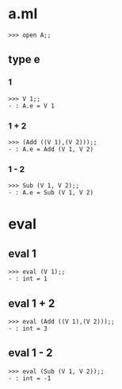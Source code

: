# a.ml

	>>> open A;;



## type e

### 1

	>>> V 1;;
	- : A.e = V 1

### 1 + 2

	>>> (Add ((V 1),(V 2)));;
	- : A.e = Add (V 1, V 2) 

### 1 - 2

	>>> Sub (V 1, V 2);;
	- : A.e = Sub (V 1, V 2) 



# eval

## eval 1

	>>> eval (V 1);;
	- : int = 1

## eval 1 + 2

	>>> eval (Add ((V 1),(V 2)));;
	- : int = 3

## eval 1 - 2

	>>> eval (Sub (V 1, V 2));;
	- : int = -1

